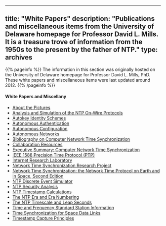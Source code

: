 
---
title: "White Papers"
description: "Publications and miscellaneous items from the University of Delaware homepage for Professor David L. Mills. It is a treasure trove of information from the 1950s to the present by the father of NTP."
type: archives
---

{{% pageinfo %}}
The information in this section was originally hosted on the University of Delaware homepage for Professor David L. Mills, PhD. These white papers and miscellaneous items were last updated around 2012.
{{% /pageinfo %}}

#### White Papers and Miscellany

*  [About the Pictures](/reflib/pictures/)
*  [Analysis and Simulation of the NTP On-Wire Protocols](/reflib/onwire/)
*  [Autokey Identity Schemes](/reflib/ident/)
*  [Autonomous Authentication](/reflib/autokey/)
*  [Autonomous Configuration](/reflib/autocfg/)
*  [Autonomous Networks](/reflib/autonet/)
*  [Bibliography on Computer Network Time Synchronization](/reflib/biblio/)
*  [Collaboration Resources](/reflib/resource/)
*  [Executive Summary: Computer Network Time Synchronization](/reflib/exec/)
*  [IEEE 1588 Precision Time Protocol (PTP)](/reflib/ptp/)
*  [Internet Research Laboratory](/reflib/lab/)
*  [Network Time Synchronization Research Project](/reflib/ntp/)
*  [Network Time Synchronization: the Network Time Protocol on Earth and in Space, Second Edition](/reflib/book/)
*  [NTP Discrete Event Simulator](/reflib/ntpsim/)
*  [NTP Security Analysis](/reflib/security/)
*  [NTP Timestamp Calculations](/reflib/time/)
*  [The NTP Era and Era Numbering](/reflib/y2k/)
*  [The NTP Timescale and Leap Seconds](/reflib/leap/)
*  [Time and Frequency Standard Station Information](/reflib/qth/)
*  [Time Synchronization for Space Data Links](/reflib/proximity/)
*  [Timestamp Capture Principles](/reflib/stamp/)